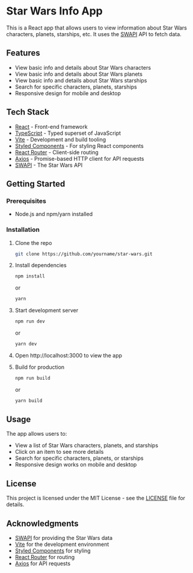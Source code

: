 
# Star Wars Info App

This is a React app that allows users to view information about Star Wars characters, planets, starships, etc. It uses the [SWAPI](https://swapi.dev/) API to fetch data.

## Features

- View basic info and details about Star Wars characters
- View basic info and details about Star Wars planets 
- View basic info and details about Star Wars starships
- Search for specific characters, planets, starships
- Responsive design for mobile and desktop

## Tech Stack

- [React](https://reactjs.org/) - Front-end framework 
- [TypeScript](https://www.typescriptlang.org/) - Typed superset of JavaScript
- [Vite](https://vitejs.dev/) - Development and build tooling
- [Styled Components](https://styled-components.com/) - For styling React components
- [React Router](https://reactrouter.com/) - Client-side routing 
- [Axios](https://github.com/axios/axios) - Promise-based HTTP client for API requests
- [SWAPI](https://swapi.dev/) - The Star Wars API

## Getting Started

### Prerequisites

- Node.js and npm/yarn installed

### Installation

1. Clone the repo
   ```sh
   git clone https://github.com/yourname/star-wars.git
   ```
2. Install dependencies

   ```sh
   npm install
   ```

   or

   ```sh
   yarn
   ```

3. Start development server

   ```sh
   npm run dev
   ```

   or 

   ```sh
   yarn dev
   ```

4. Open http://localhost:3000 to view the app

5. Build for production

   ```sh
   npm run build
   ```

   or

   ```sh
   yarn build
   ```

## Usage

The app allows users to:

- View a list of Star Wars characters, planets, and starships
- Click on an item to see more details
- Search for specific characters, planets, or starships
- Responsive design works on mobile and desktop 

## License

This project is licensed under the MIT License - see the [LICENSE](LICENSE) file for details.

## Acknowledgments

- [SWAPI](https://swapi.dev/) for providing the Star Wars data
- [Vite](https://vitejs.dev/) for the development environment
- [Styled Components](https://styled-components.com/) for styling
- [React Router](https://reactrouter.com/) for routing
- [Axios](https://github.com/axios/axios) for API requests